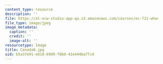 ```yaml
---
content_type: resource
description: ''
file: https://ol-ocw-studio-app-qa.s3.amazonaws.com/courses/ec-721-wheelchair-design-in-developing-countries-spring-2009/b5a37e91e61869d9f8bd41e4446a77cd_Canada8.jpg
file_type: image/jpeg
image_metadata:
  caption: ''
  credit: ''
  image-alt: ''
resourcetype: Image
title: Canada8.jpg
uid: b5a37e91-e618-69d9-f8bd-41e4446a77cd
---
```

